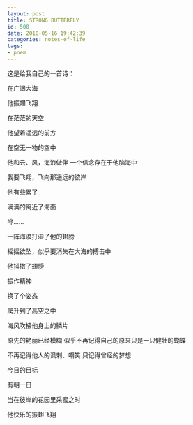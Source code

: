 ```yaml
---
layout: post
title: STRONG BUTTERFLY 
id: 508
date: 2010-05-16 19:42:39
categories: notes-of-life
tags:
- poem
---
```


这是给我自己的一首诗：<!-- more -->

在广阔大海

他振翅飞翔

在茫茫的天空

他望着遥远的前方

在空无一物的空中

他和云、风，海浪做伴 一个信念存在于他脑海中

我要飞翔，飞向那遥远的彼岸

他有些累了

满满的离近了海面

哗……

一阵海浪打湿了他的翅膀

摇摇欲坠，似乎要消失在大海的搏击中

他抖擞了翅膀

振作精神

换了个姿态

爬升到了高空之中

海风吹拂他身上的鳞片

原先的艳丽已经模糊 似乎不再记得自己的原来只是一只健壮的蝴蝶

不再记得他人的讽刺、嘲笑 只记得曾经的梦想

今日的目标

有朝一日

当在彼岸的花园里采蜜之时

他快乐的振翅飞翔